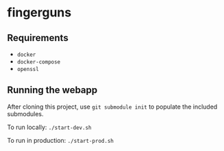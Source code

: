 # fingerguns

## Requirements

- `docker`
- `docker-compose`
- `openssl`

## Running the webapp

After cloning this project, use `git submodule init` to populate the included submodules.

To run locally: `./start-dev.sh`

To run in production: `./start-prod.sh`
